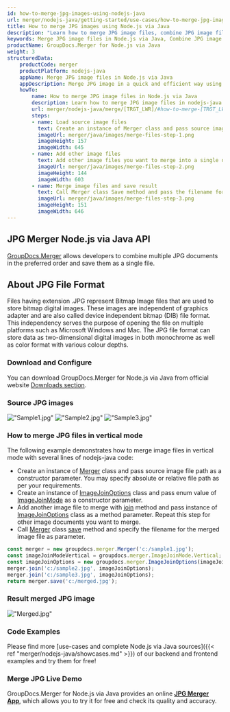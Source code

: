 ```yaml
---
id: how-to-merge-jpg-images-using-nodejs-java
url: merger/nodejs-java/getting-started/use-cases/how-to-merge-jpg-images-using-nodejs-java
title: How to merge JPG images using Node.js via Java
description: "Learn how to merge JPG image files, combine JPG image files into one file programmatically in nodejs-java language using GroupDocs.Merger for Node.js via Java library."
keywords: Merge JPG image files in Node.js via Java, Combine JPG image files programmatically
productName: GroupDocs.Merger for Node.js via Java
weight: 3
structuredData:
    productCode: merger
    productPlatform: nodejs-java
    appName: Merge JPG image files in Node.js via Java
    appDescription: Merge JPG image in a quick and efficient way using nodejs-java language and GroupDocs.Merger for Node.js via Java API, without the use of any third-party software like Microsoft or Open Office.
    howTo:
        name: How to merge JPG image files in Node.js via Java 
        description: Learn how to merge JPG image files in nodejs-java language and GroupDocs.Merger for Node.js via Java API, without the use of any third-party software like Microsoft or Open Office.
        url: merger/nodejs-java/merge/[TRGT_LWR]/#how-to-merge-[TRGT_LWR]-files-in-nodejs-java
        steps:
        - name: Load source image files 
          text: Create an instance of Merger class and pass source image file path as a constructor parameter. You may specify absolute or relative file path as per your requirements. 
          imageUrl: merger/java/images/merge-files-step-1.png
          imageHeight: 157
          imageWidth: 645
        - name: Add other image files
          text: Add other image files you want to merge into a single document with Join method of Merger class.
          imageUrl: merger/java/images/merge-files-step-2.png
          imageHeight: 144
          imageWidth: 603
        - name: Merge image files and save result 
          text: Call Merger class Save method and pass the filename for the resultant image file as parameter.
          imageUrl: merger/java/images/merge-files-step-3.png
          imageHeight: 151
          imageWidth: 646
---
```


## JPG Merger Node.js via Java API

[GroupDocs.Merger](https://products.groupdocs.com/merger/nodejs-java) allows developers to combine multiple JPG documents in the preferred order and save them as a single file.

## About JPG File Format

Files having extension .JPG represent Bitmap Image files that are used to store bitmap digital images. These images are independent of graphics adapter and are also called device independent bitmap (DIB) file format. This independency serves the purpose of opening the file on multiple platforms such as Microsoft Windows and Mac. The JPG file format can store data as two-dimensional digital images in both monochrome as well as color format with various colour depths.

### Download and Configure

You can download GroupDocs.Merger for Node.js via Java from official website [Downloads section](https://downloads.groupdocs.com/merger/nodejs-java).

### Source JPG images

!["Sample1.jpg"](/merger/java/images/jpg/sample1.jpg)
!["Sample2.jpg"](/merger/java/images/jpg/sample2.jpg)
!["Sample3.jpg"](/merger/java/images/jpg/sample3.jpg)

### How to merge JPG files in vertical mode

The following example demonstrates how to merge image files in vertical mode with several lines of nodejs-java code:

* Create an instance of [Merger](https://reference.groupdocs.com/merger/java/com.groupdocs.merger/Merger) class and pass source image file path as a constructor parameter. You may specify absolute or relative file path as per your requirements.
* Create an instance of [ImageJoinOptions](https://reference.groupdocs.com/merger/java/com.groupdocs.merger.domain.options/ImageJoinOptions) class and pass enum value of [ImageJoinMode](https://reference.groupdocs.com/merger/java/com.groupdocs.merger.domain.options/ImageJoinMode) as a constructor parameter.
* Add another image file to merge with [join](https://reference.groupdocs.com/merger/java/com.groupdocs.merger/Merger#join(java.io.InputStream)) method and pass instance of [ImageJoinOptions](https://reference.groupdocs.com/merger/java/com.groupdocs.merger.domain.options/ImageJoinOptions) class as a method parameter. Repeat this step for other image documents you want to merge.
* Call [Merger](https://reference.groupdocs.com/merger/java/com.groupdocs.merger/Merger) class [save](https://reference.groupdocs.com/merger/java/com.groupdocs.merger/Merger#save(java.io.OutputStream)) method and specify the filename for the merged image file as parameter.

```js
const merger = new groupdocs.merger.Merger('c:/sample1.jpg');
const imageJoinModeVertical = groupdocs.merger.ImageJoinMode.Vertical;
const imageJoinOptions = new groupdocs.merger.ImageJoinOptions(imageJoinModeVertical);
merger.join('c:/sample2.jpg', imageJoinOptions);
merger.join('c:/sample3.jpg', imageJoinOptions);
return merger.save('c:/merged.jpg');
```

### Result merged JPG image

!["Merged.jpg"](/merger/java/images/jpg/merged_vertical.jpg)

### Code Examples

Please find more [use-cases and complete Node.js via Java sources]({{< ref "merger/nodejs-java/showcases.md" >}}) of our backend and frontend examples and try them for free!

### Merge JPG Live Demo

GroupDocs.Merger for Node.js via Java provides an online [**JPG Merger App**](https://products.groupdocs.app/images/jpg), which allows you to try it for free and check its quality and accuracy.